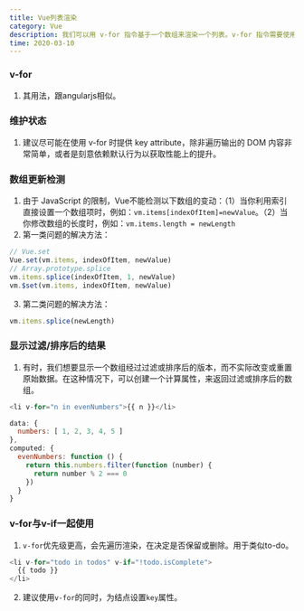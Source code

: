 ```yaml
---
title: Vue列表渲染
category: Vue
description: 我们可以用 v-for 指令基于一个数组来渲染一个列表。v-for 指令需要使用 item in items 形式的特殊语法，其中 items 是源数据数组，而 item 则是被迭代的数组元素的别名。
time: 2020-03-10
---
```

### v-for
1. 其用法，跟angularjs相似。
### 维护状态
1. 建议尽可能在使用 v-for 时提供 key attribute，除非遍历输出的 DOM 内容非常简单，或者是刻意依赖默认行为以获取性能上的提升。
### 数组更新检测
1. 由于 JavaScript 的限制，Vue不能检测以下数组的变动：（1）当你利用索引直接设置一个数组项时，例如：`vm.items[indexOfItem]=newValue`。（2）当你修改数组的长度时，例如：`vm.items.length = newLength`
2. 第一类问题的解决方法：
```js
// Vue.set
Vue.set(vm.items, indexOfItem, newValue)
// Array.prototype.splice
vm.items.splice(indexOfItem, 1, newValue)
vm.$set(vm.items, indexOfItem, newValue)
```
3. 第二类问题的解决方法：
```js
vm.items.splice(newLength)
```
### 显示过滤/排序后的结果
1. 有时，我们想要显示一个数组经过过滤或排序后的版本，而不实际改变或重置原始数据。在这种情况下，可以创建一个计算属性，来返回过滤或排序后的数组。
```js
<li v-for="n in evenNumbers">{{ n }}</li>

data: {
  numbers: [ 1, 2, 3, 4, 5 ]
},
computed: {
  evenNumbers: function () {
    return this.numbers.filter(function (number) {
      return number % 2 === 0
    })
  }
}
```
### v-for与v-if一起使用
1. `v-for`优先级更高，会先遍历渲染，在决定是否保留或删除。用于类似to-do。
```js
<li v-for="todo in todos" v-if="!todo.isComplete">
  {{ todo }}
</li>
```
2. 建议使用`v-for`的同时，为结点设置`key`属性。



